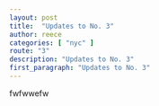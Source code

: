 ```yaml
---
layout: post
title:  "Updates to No. 3"
author: reece
categories: [ "nyc" ]
route: "3"
description: "Updates to No. 3"
first_paragraph: "Updates to No. 3"
---
```


fwfwwefw
